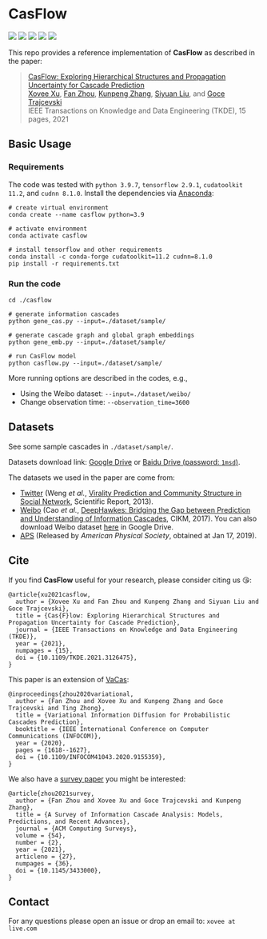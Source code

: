 # CasFlow

![](https://img.shields.io/badge/TKDE-2021-blue)
![](https://img.shields.io/badge/python-3.9.7-green)
![](https://img.shields.io/badge/tensorflow-2.9.1-green)
![](https://img.shields.io/badge/cudatoolkit-11.2.2-green)
![](https://img.shields.io/badge/cudnn-8.1.0-green)
 
This repo provides a reference implementation of **CasFlow** as described in the paper:
> [CasFlow: Exploring Hierarchical Structures and Propagation Uncertainty for Cascade Prediction](https://doi.org/10.1109/TKDE.2021.3126475)  
> [Xovee Xu](https://www.xoveexu.com), [Fan Zhou](https://dblp.org/pid/63/3122-2.html), [Kunpeng Zhang](http://www.terpconnect.umd.edu/~kpzhang/), [Siyuan Liu](https://scholar.google.com/citations?user=Uhvt7OIAAAAJ&hl=en), and [Goce Trajcevski](https://dblp.org/pid/66/974.html)  
> IEEE Transactions on Knowledge and Data Engineering (TKDE), 15 pages, 2021

## Basic Usage

### Requirements

The code was tested with `python 3.9.7`, `tensorflow 2.9.1`, `cudatoolkit 11.2`, and `cudnn 8.1.0`. Install the dependencies via [Anaconda](https://www.anaconda.com/):

```shell
# create virtual environment
conda create --name casflow python=3.9 

# activate environment
conda activate casflow

# install tensorflow and other requirements
conda install -c conda-forge cudatoolkit=11.2 cudnn=8.1.0
pip install -r requirements.txt
```

### Run the code
```shell
cd ./casflow

# generate information cascades
python gene_cas.py --input=./dataset/sample/

# generate cascade graph and global graph embeddings 
python gene_emb.py --input=./dataset/sample/

# run CasFlow model
python casflow.py --input=./dataset/sample/
```
More running options are described in the codes, e.g., 

- Using the Weibo dataset: `--input=./dataset/weibo/`
- Change observation time: `--observation_time=3600`

## Datasets

See some sample cascades in `./dataset/sample/`.

Datasets download link: [Google Drive](https://drive.google.com/file/d/1o4KAZs19fl4Qa5LUtdnmNy57gHa15AF-/view?usp=sharing) or [Baidu Drive (password: `1msd`)](https://pan.baidu.com/s/1tWcEefxoRHj002F0s9BCTQ).

The datasets we used in the paper are come from:

- [Twitter](http://carl.cs.indiana.edu/data/#virality2013) (Weng *et al.*, [Virality Prediction and Community Structure in Social Network](https://www.nature.com/articles/srep02522), Scientific Report, 2013).
- [Weibo](https://github.com/CaoQi92/DeepHawkes) (Cao *et al.*, [DeepHawkes: Bridging the Gap between 
Prediction and Understanding of Information Cascades](https://dl.acm.org/doi/10.1145/3132847.3132973), CIKM, 2017). You can also download Weibo dataset [here](https://drive.google.com/file/d/1fgkLeFRYQDQOKPujsmn61sGbJt6PaERF/view?usp=sharing) in Google Drive.  
- [APS](https://journals.aps.org/datasets) (Released by *American Physical Society*, obtained at Jan 17, 2019).  

## Cite

If you find **CasFlow** useful for your research, please consider citing us 😘:

    @article{xu2021casflow,  
      author = {Xovee Xu and Fan Zhou and Kunpeng Zhang and Siyuan Liu and Goce Trajcevski},  
      title = {Cas{F}low: Exploring Hierarchical Structures and Propagation Uncertainty for Cascade Prediction},
      journal = {IEEE Transactions on Knowledge and Data Engineering (TKDE)},
      year = {2021}, 
      numpages = {15}, 
      doi = {10.1109/TKDE.2021.3126475}, 
    }

    
This paper is an extension of [VaCas](https://doi.org/10.1109/INFOCOM41043.2020.9155349):

    @inproceedings{zhou2020variational,
      author = {Fan Zhou and Xovee Xu and Kunpeng Zhang and Goce Trajcevski and Ting Zhong},
      title = {Variational Information Diffusion for Probabilistic Cascades Prediction}, 
      booktitle = {IEEE International Conference on Computer Communications (INFOCOM)},
      year = {2020},
      pages = {1618--1627},
      doi = {10.1109/INFOCOM41043.2020.9155359},
    }
    

We also have a [survey paper](https://www.xoveexu.com/html/paper-redirects/csur2021.html) you might be interested:


    @article{zhou2021survey,
      author = {Fan Zhou and Xovee Xu and Goce Trajcevski and Kunpeng Zhang}, 
      title = {A Survey of Information Cascade Analysis: Models, Predictions, and Recent Advances}, 
      journal = {ACM Computing Surveys}, 
      volume = {54},
      number = {2},
      year = {2021},
      articleno = {27},
      numpages = {36},
      doi = {10.1145/3433000},
    }

## Contact

For any questions please open an issue or drop an email to: `xovee at live.com`
